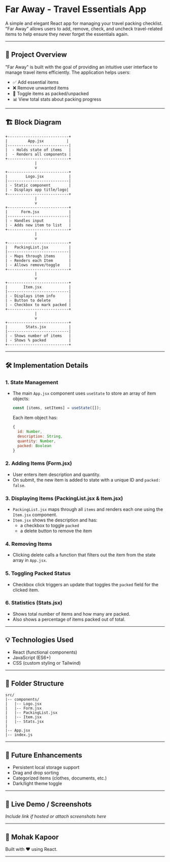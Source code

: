 # Far Away - Travel Essentials App

A simple and elegant React app for managing your travel packing checklist. "Far Away" allows users to add, remove, check, and uncheck travel-related items to help ensure they never forget the essentials again.

---

## 🧠 Project Overview

"Far Away" is built with the goal of providing an intuitive user interface to manage travel items efficiently. The application helps users:

- ✅ Add essential items
- ❌ Remove unwanted items
- 🔄 Toggle items as packed/unpacked
- 📊 View total stats about packing progress

---

## 🏗️ Block Diagram

```
+---------------------------+
|         App.jsx          |
|---------------------------|
|  - Holds state of items   |
|  - Renders all components |
+---------------------------+
             |
             v
+---------------------------+
|        Logo.jsx           |
|---------------------------|
| - Static component        |
| - Displays app title/logo|
+---------------------------+
             |
             v
+---------------------------+
|      Form.jsx             |
|---------------------------|
| - Handles input           |
| - Adds new item to list   |
+---------------------------+
             |
             v
+---------------------------+
|   PackingList.jsx         |
|---------------------------|
| - Maps through items      |
| - Renders each Item       |
| - Allows remove/toggle    |
+---------------------------+
             |
             v
+---------------------------+
|       Item.jsx            |
|---------------------------|
| - Displays item info      |
| - Button to delete        |
| - Checkbox to mark packed |
+---------------------------+
             |
             v
+---------------------------+
|        Stats.jsx          |
|---------------------------|
| - Shows number of items   |
| - Shows % packed          |
+---------------------------+
```

---

## 🛠️ Implementation Details

### 1. **State Management**
- The main `App.jsx` component uses `useState` to store an array of item objects:
  ```js
  const [items, setItems] = useState([]);
  ```
  Each item object has:
  ```js
  {
    id: Number,
    description: String,
    quantity: Number,
    packed: Boolean
  }
  ```

### 2. **Adding Items (Form.jsx)**
- User enters item description and quantity.
- On submit, the new item is added to state with a unique ID and `packed: false`.

### 3. **Displaying Items (PackingList.jsx & Item.jsx)**
- `PackingList.jsx` maps through all `items` and renders each one using the `Item.jsx` component.
- `Item.jsx` shows the description and has:
  - a checkbox to toggle `packed`
  - a delete button to remove the item

### 4. **Removing Items**
- Clicking delete calls a function that filters out the item from the state array in `App.jsx`.

### 5. **Toggling Packed Status**
- Checkbox click triggers an update that toggles the `packed` field for the clicked item.

### 6. **Statistics (Stats.jsx)**
- Shows total number of items and how many are packed.
- Also shows a percentage of items packed out of total.

---

## 💡 Technologies Used
- React (functional components)
- JavaScript (ES6+)
- CSS (custom styling or Tailwind)

---

## 📁 Folder Structure
```
src/
|-- components/
|   |-- Logo.jsx
|   |-- Form.jsx
|   |-- PackingList.jsx
|   |-- Item.jsx
|   |-- Stats.jsx
|
|-- App.jsx
|-- index.js
```

---

## 🚀 Future Enhancements
- Persistent local storage support
- Drag and drop sorting
- Categorized items (clothes, documents, etc.)
- Dark/light theme toggle

---

## 🧳 Live Demo / Screenshots
_Include link if hosted or attach screenshots here_

---

## 🙌 Mohak Kapoor
Built with ❤️ using React.

---

